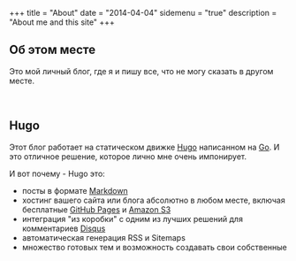 +++
title = "About"
date = "2014-04-04"
sidemenu = "true"
description = "About me and this site"
+++

## Об этом месте

Это мой личный блог, где я и пишу все, что не могу сказать в другом месте.

<br>

## Hugo

Этот блог работает на статическом движке [Hugo](https://gohugo.io/) написанном на [Go](http://golang.org/). И это отличное решение, которое лично мне очень импонирует.

И вот почему - Hugo это:

* посты в формате [Markdown](https://ru.wikipedia.org/wiki/Markdown)
* хостинг вашего сайта или блога абсолютно в любом месте, включая бесплатные [GitHub Pages](https://pages.github.com/) и [Amazon S3](http://docs.aws.amazon.com/AmazonS3/latest/dev/WebsiteHosting.html)
* интеграция "из коробки" с одним из лучших решений для комментариев [Disqus](https://disqus.com/)
* автоматическая генерация RSS и Sitemaps     
* множество готовых тем и возможность создавать свои собственные